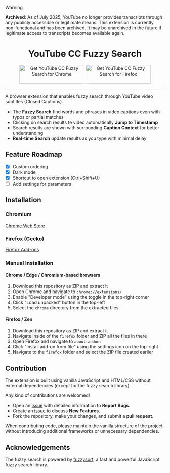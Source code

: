 > [!WARNING]  
> **Archived**: As of July 2025, YouTube no longer provides transcripts through any publicly accessible or legitimate means. This extension is currently non-functional and has been archived. It may be unarchived in the future if legitimate access to transcripts becomes available again.

<h1 align="center">
YouTube CC Fuzzy Search
</h1>

<p align="center">
<a href="https://chromewebstore.google.com/detail/youtube-cc-fuzzy-search/mgendgdloioichnbdggieldkibmkdkjp"><img src="https://github.com/user-attachments/assets/b8cc71d2-a47c-4d48-9da5-fd1203362a4f" width="206" height="58" alt="Get YouTube CC Fuzzy Search for Chrome"></a>
<a href="https://addons.mozilla.org/firefox/addon/youtube-cc-fuzzy-search/"><img src="https://github.com/user-attachments/assets/6fd35390-5b9f-441a-ba6a-e1a90b4d540b" width="206" height="58" alt="Get YouTube CC Fuzzy Search for Firefox"></a>
</p>

***

A browser extension that enables fuzzy search through YouTube video subtitles (Closed Captions).

- The **Fuzzy Search** find words and phrases in video captions even with typos or partial matches
- Clicking on search results te video automatically **Jump to Timestamp** 
- Search results are shown with surrounding **Caption Context** for better understanding
- **Real-time Search** update results as you type with minimal delay

## Feature Roadmap
- [x] Custom ordering
- [x] Dark mode
- [x] Shortcut to open extension (Ctrl+Shift+U)
- [ ] Add settings for parameters

## Installation

### Chromium
[Chrome Web Store][Chrome]

### Firefox (Gecko)
[Firefox Add-ons][Firefox]

### Manual Installation

#### Chrome / Edge / Chromium-based browsers
1. Download this repository as ZIP and extract it
2. Open Chrome and navigate to `chrome://extensions/`
3. Enable "Developer mode" using the toggle in the top-right corner
4. Click "Load unpacked" button in the top-left
5. Select the `chrome` directory from the extracted files

#### Firefox / Zen
1. Download this repository as ZIP and extract it
2. Navigate inside of the `firefox` folder and ZIP all the files in there
2. Open Firefox and navigate to `about:addons`
3. Click "Install add-on from file" using the settings icon on the top-right
4. Navigate to the `firefox` folder and select the ZIP file created earlier

## Contribution

The extension is built using vanilla JavaScript and HTML/CSS without external dependencies (except for the fuzzy search library).

Any kind of contributions are welcomed!

- Open an [issue][GitHub Issues] with detailed information to **Report Bugs**.
- Create an [issue][GitHub Issues] to discuss **New Features**.
- Fork the repository, make your changes, and submit a **pull request**.

When contributing code, please maintain the vanilla structure of the project without introducing additional frameworks or unnecessary dependencies.

## Acknowledgements

The fuzzy search is powered by [fuzzysort](https://github.com/farzher/fuzzysort), a fast and powerful JavaScript fuzzy search library.



<!-------------------------------------------------->
[Chrome]: https://chromewebstore.google.com/detail/youtube-cc-fuzzy-search/mgendgdloioichnbdggieldkibmkdkjp
[Firefox]: https://addons.mozilla.org/firefox/addon/youtube-cc-fuzzy-search/
[GitHub Issues]: https://github.com/lorenzozane/youtube-cc-fuzzy-search/issues
